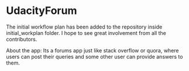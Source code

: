 # UdacityForum
The initial workflow plan has been added to the repository inside initial_workplan folder.
I hope to see great involvement from all the contributors.

About the app:
Its a forums app just like stack overflow or quora, where users can post their queries and some other user can provide answers to them.
